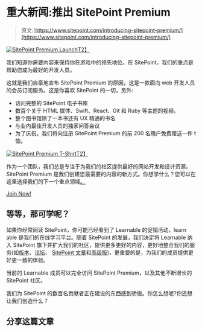 # 重大新闻:推出 SitePoint Premium

> 原文:[https://www.sitepoint.com/introducing-sitepoint-premium/](https://www.sitepoint.com/introducing-sitepoint-premium/)

[![SitePoint Premium Launch](../Images/3e580ddd16573c8f6db11409fb0f11a5.png)T2】](https://www.sitepoint.com/premium)

我们知道你需要内容来保持你在游戏中的领先地位。在 SitePoint，我们的重点是帮助您成为最好的开发人员。

这就是我们自豪地宣布 SitePoint Premium 的原因，这是一款面向 web 开发人员的会员订阅服务。这是你喜欢 SitePoint 的一切，另外:

*   访问完整的 SitePoint 电子书库
*   数百个关于 HTML 媒体、Swift、React、Git 和 Ruby 等主题的视频。
*   整个图书馆除了一本书还有 UX 精通的书名
*   与业内最佳开发人员的独家问答会议
*   为了庆祝，我们将向注册 SitePoint Premium 的前 200 名用户免费赠送一件 t 恤。

[![SitePoint Premium T-Shirt](../Images/1009169c3b3ada53c754c679799e0eaa.png)T2】](https://www.sitepoint.com/premium/join)

作为一个团队，我们总是专注于为我们的社区提供最好的网站开发和设计资源。SitePoint Premium 是我们创建您最需要的内容的新方式。你想学什么？您可以在这里选择我们的下一个重点领域[。](https://www.sitepoint.com/premium/upvote)

[Join Now!](https://www.sitepoint.com/premium/join)

## 等等，那可学呢？

如果你经常阅读 SitePoint，你可能已经看到了 Learnable 的促销活动，learn able 是我们的在线学习平台。随着 SitePoint 的发展，我们决定将 Learnable 纳入 SitePoint 旗下并扩大我们的社区，提供更多更好的内容，更好地整合我们的服务(如[版本](https://www.sitepoint.com/versioning)、[论坛](https://community.sitepoint.com)、 [SitePoint 文章](https://www.sitepoint.com)和[高级版](https://www.sitepoint.com/premium))，更重要的是，为我们的成员提供更好更一致的体验。

当前的 Learnable 成员可以完全访问 SitePoint Premium，以及其他不断增长的 SitePoint 社区。

我们为 SitePoint 的数百名贡献者正在建设的东西感到骄傲。你怎么想呢?你还想让我们创造什么？

## 分享这篇文章